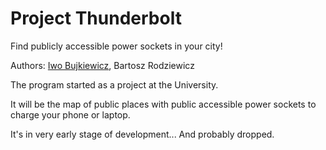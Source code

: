 # Project Thunderbolt
Find publicly accessible power sockets in your city!

Authors: [Iwo Bujkiewicz][Github Outfrost], Bartosz Rodziewicz

The program started as a project at the University.

It will be the map of public places with public accessible power sockets to charge your phone or laptop.

It's in very early stage of development... And probably dropped.

[Github Outfrost]: https://github.com/outfrost/
